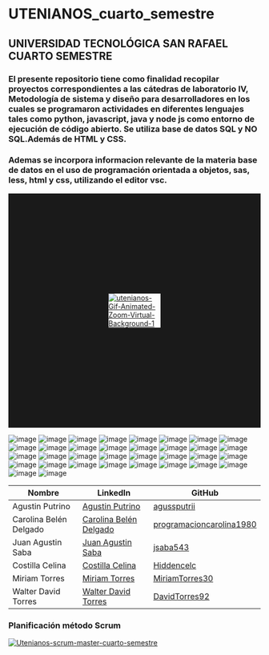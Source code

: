 # UTENIANOS_cuarto_semestre
## UNIVERSIDAD TECNOLÓGICA SAN RAFAEL CUARTO SEMESTRE 
### El presente repositorio tiene como finalidad recopilar proyectos correspondientes a las cátedras de laboratorio IV, Metodología de sistema y diseño para desarrolladores en los cuales se programaron actividades en diferentes lenguajes  tales como python, javascript, java y node js como entorno de ejecución de código abierto. Se utiliza base de datos SQL y NO SQL.Además de HTML y CSS. 
### Ademas se incorpora informacion relevante de la materia base de datos en el uso de programación orientada a objetos, sas, less, html y css, utilizando el editor vsc.
<a href='https://postimg.cc/rDrtTNdn' target='_blank'><img src='https://i.postimg.cc/rDrtTNdn/utenianos-Gif-Animated-Zoom-Virtual-Background-1.gif' border='200' alt='utenianos-Gif-Animated-Zoom-Virtual-Background-1'/></a>


![image](https://github.com/CodeSystem2022/UTENIANOS_cuarto_semestre/assets/98441984/c4d57dea-e1a3-4173-ab17-9c0a0ddf9fb3)
![image](https://github.com/CodeSystem2022/UTENIANOS_cuarto_semestre/assets/98441984/ccd2342c-4dc2-42b1-a129-809353b2d29d)
![image](https://github.com/CodeSystem2022/UTENIANOS_cuarto_semestre/assets/98441984/d8255d3a-0a17-4be3-ab79-af12092aca24)
![image](https://github.com/CodeSystem2022/UTENIANOS_cuarto_semestre/assets/98441984/e809627a-6c4e-4f55-bc26-0cae0fe6f695)
![image](https://github.com/CodeSystem2022/UTENIANOS_cuarto_semestre/assets/98441984/e22efe53-3537-4fa1-b954-97efcc555092)
![image](https://github.com/CodeSystem2022/UTENIANOS_cuarto_semestre/assets/98441984/d66f2ba1-b39d-48bf-aa8e-00f60b0e678c)
![image](https://github.com/CodeSystem2022/UTENIANOS_cuarto_semestre/assets/98441984/f36bcf81-c1d0-4b64-87fb-13cea9cefca9)
![image](https://github.com/CodeSystem2022/UTENIANOS_cuarto_semestre/assets/98441984/97cf4e30-130a-4173-9e89-f697a679c6bd)
![image](https://github.com/CodeSystem2022/UTENIANOS_cuarto_semestre/assets/98441984/bce3b7a4-3954-4703-aafd-86f8beef59af)
![image](https://github.com/CodeSystem2022/UTENIANOS_cuarto_semestre/assets/98441984/ae71e27e-de77-4ea0-a7cc-4e0b87f7f64c)
![image](https://github.com/CodeSystem2022/UTENIANOS_cuarto_semestre/assets/98441984/7bba13cc-26e3-4e46-b20e-898397df4f30)
![image](https://github.com/CodeSystem2022/UTENIANOS_cuarto_semestre/assets/98441984/5051b294-e4ac-41aa-a63c-ecdcfce08d8c)
![image](https://github.com/CodeSystem2022/UTENIANOS_cuarto_semestre/assets/98441984/6749808a-4868-4e9d-8f0f-7b2cf1df171a)
![image](https://github.com/CodeSystem2022/UTENIANOS_cuarto_semestre/assets/98441984/2ec450ab-25d3-43d9-acd8-6d7e1b26c82b)
![image](https://github.com/CodeSystem2022/UTENIANOS_cuarto_semestre/assets/98441984/dccb945e-df46-4a11-9e49-5a0b43cae459)
![image](https://github.com/CodeSystem2022/UTENIANOS_cuarto_semestre/assets/98441984/e999320a-777a-45b6-8b65-38b0ce49af19)
![image](https://github.com/CodeSystem2022/UTENIANOS_cuarto_semestre/assets/98441984/f0f2231a-bedd-4c2f-9d3d-385c0ca7c59b)
![image](https://github.com/CodeSystem2022/UTENIANOS_cuarto_semestre/assets/98441984/cc4b5104-3700-4274-a88c-b46c03c7f52b)
![image](https://github.com/CodeSystem2022/UTENIANOS_cuarto_semestre/assets/98441984/ba06d897-e539-4c89-9785-c55354e8c897)
![image](https://github.com/CodeSystem2022/UTENIANOS_cuarto_semestre/assets/98441984/7e0d5338-3f72-45b3-8c82-7b4ae2e8a561)
![image](https://github.com/CodeSystem2022/UTENIANOS_cuarto_semestre/assets/98441984/4bccb458-33bd-4d6d-b2ef-2007eae8375e)
![image](https://github.com/CodeSystem2022/UTENIANOS_cuarto_semestre/assets/98441984/267a5b43-ebcc-4a66-af54-a67b37c5709e)
![image](https://github.com/CodeSystem2022/UTENIANOS_cuarto_semestre/assets/98441984/df573151-a641-46ab-8efd-7bc1a4e12527)
![image](https://github.com/CodeSystem2022/UTENIANOS_cuarto_semestre/assets/98441984/3a6de0bb-a373-4f7c-bc80-2442eb9f8915)
![image](https://github.com/CodeSystem2022/UTENIANOS_cuarto_semestre/assets/98441984/8d22b74e-a12d-40ed-9fe4-cb34d8c218b3)
![image](https://github.com/CodeSystem2022/UTENIANOS_cuarto_semestre/assets/98441984/82372b65-e95c-4254-a3cc-a0ff5f552f22)
![image](https://github.com/CodeSystem2022/UTENIANOS_cuarto_semestre/assets/98441984/dc3e61c2-6f3a-4dc5-ae6d-e54945e76d60)
![image](https://github.com/CodeSystem2022/UTENIANOS_cuarto_semestre/assets/98441984/7cf45efd-d44c-4eee-9ccd-1d1e3bbec86e)
![image](https://github.com/CodeSystem2022/UTENIANOS_cuarto_semestre/assets/98441984/a6070349-c890-4f7f-b2e2-59c85e0b33cb)
![image](https://github.com/CodeSystem2022/UTENIANOS_cuarto_semestre/assets/98441984/2b90a4aa-4431-4921-9615-171f091197f2)
![image](https://github.com/CodeSystem2022/UTENIANOS_cuarto_semestre/assets/98441984/eb9bf741-6d4f-4697-a214-db6d5207b3f7)
![image](https://github.com/CodeSystem2022/UTENIANOS_cuarto_semestre/assets/98441984/a204b8cd-2b65-4986-8fb8-907eb8bfbc19)
![image](https://github.com/CodeSystem2022/UTENIANOS_cuarto_semestre/assets/98441984/ce79740d-56de-4986-9826-d5eba3516398)
![image](https://github.com/CodeSystem2022/UTENIANOS_cuarto_semestre/assets/98441984/713a0462-c691-47fe-a7bf-5b90981aa5b0)



| Nombre               | LinkedIn                                               | GitHub                                      |
| -------------------- | ------------------------------------------------------ | ------------------------------------------- |
| Agustin Putrino      | [Agustin Putrino](https://www.linkedin.com/in/agussputrii/) | [agussputrii](https://github.com/agussputrii)    |
| Carolina Belén Delgado | [Carolina Belén Delgado](https://www.linkedin.com/in/carolina-belén-delgado-558843219/) | [programacioncarolina1980](https://github.com/programacioncarolina1980) |
| Juan Agustin Saba    | [Juan Agustin Saba](https://www.linkedin.com/in/agustin-saba/) | [jsaba543](https://github.com/jsaba543)       |
| Costilla Celina      | [Costilla Celina](https://www.linkedin.com/in/celinacostilla31323344/) | [Hiddencelc](https://github.com/Hiddencelc)|
| Miriam Torres        | [Miriam Torres](https://www.linkedin.com/in/miriam-torres-63b3a8227/) | [MiriamTorres30](https://github.com/MiriamTorres30) |
| Walter David Torres  | [Walter David Torres](https://www.linkedin.com/in/david-torres-6668b3253/) | [DavidTorres92](https://github.com/DavidTorres92) |
### Planificación método Scrum
<a href='https://postimg.cc/CBn96hpj' target='_blank'><img src='https://i.postimg.cc/CBn96hpj/Utenianos-scrum-master-cuarto-semestre.gif' border='0' alt='Utenianos-scrum-master-cuarto-semestre'/></a>
